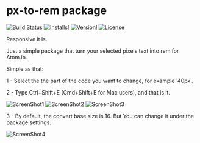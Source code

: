 # px-to-rem package
[![Build Status](https://travis-ci.org/gmendonca/px-to-rem.svg?branch=master)](https://travis-ci.org/gmendonca/px-to-rem)
[![Installs!](https://img.shields.io/apm/dm/px-to-rem.svg)](https://atom.io/packages/px-to-rem)
[![Version!](https://img.shields.io/apm/v/px-to-rem.svg)](https://atom.io/packages/px-to-rem)
[![License](https://img.shields.io/apm/l/px-to-rem.svg)](https://github.com/gmendonca/px-to-rem/blob/master/LICENSE.md)

Responsive it is.

Just a simple package that turn your selected pixels text into rem for Atom.io.

Simple as that:

1 - Select the the part of the code you want to change, for example '40px'.

2 - Type Ctrl+Shift+E (Cmd+Shift+E for Mac users), and that is it.

![ScreenShot1](https://raw.githubusercontent.com/gmendonca/px-to-rem/blob/master/images/ScreenShot1.png?raw=true)
![ScreenShot2](https://raw.githubusercontent.com/gmendonca/px-to-rem/blob/master/images/ScreenShot2.png?raw=true)
![ScreenShot3](https://raw.githubusercontent.com/gmendonca/px-to-rem/blob/master/images/ScreenShot3.png?raw=true)

3 - By default, the convert base size is 16. But You can change it under the package settings.

![ScreenShot4](https://raw.githubusercontent.com/gmendonca/px-to-rem/blob/master/images/ScreenShot4.png?raw=true)
